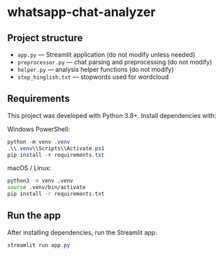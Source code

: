 # whatsapp-chat-analyzer

## Project structure
- `app.py` — Streamlit application (do not modify unless needed)
- `preprocessor.py` — chat parsing and preprocessing (do not modify)
- `helper.py` — analysis helper functions (do not modify)
- `stop_hinglish.txt` — stopwords used for wordcloud

## Requirements
This project was developed with Python 3.8+. Install dependencies with:

Windows PowerShell:

```powershell
python -m venv .venv
.\\.venv\\Scripts\\Activate.ps1
pip install -r requirements.txt
```

macOS / Linux:

```bash
python3 -m venv .venv
source .venv/bin/activate
pip install -r requirements.txt
```

## Run the app
After installing dependencies, run the Streamlit app:

```powershell
streamlit run app.py
```
